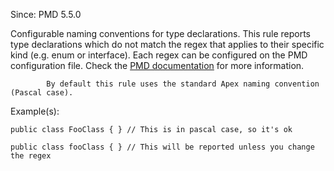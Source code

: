 Since: PMD 5.5.0

Configurable naming conventions for type declarations. This rule reports
            type declarations which do not match the regex that applies to their
            specific kind (e.g. enum or interface). Each regex can be configured on the PMD configuration file.
Check the [PMD documentation](https://pmd.github.io/pmd-6.48.0/pmd_rules_apex_codestyle.html#classnamingconventions) for more information.

            By default this rule uses the standard Apex naming convention (Pascal case).

Example(s):
```
public class FooClass { } // This is in pascal case, so it's ok

public class fooClass { } // This will be reported unless you change the regex
```

